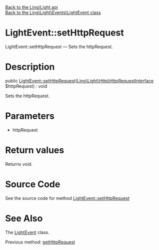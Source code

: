 [Back to the Ling/Light api](https://github.com/lingtalfi/Light/blob/master/doc/api/Ling/Light.md)<br>
[Back to the Ling\Light\Events\LightEvent class](https://github.com/lingtalfi/Light/blob/master/doc/api/Ling/Light/Events/LightEvent.md)


LightEvent::setHttpRequest
================



LightEvent::setHttpRequest — Sets the httpRequest.




Description
================


public [LightEvent::setHttpRequest](https://github.com/lingtalfi/Light/blob/master/doc/api/Ling/Light/Events/LightEvent/setHttpRequest.md)([Ling\Light\Http\HttpRequestInterface](https://github.com/lingtalfi/Light/blob/master/doc/api/Ling/Light/Http/HttpRequestInterface.md) $httpRequest) : void




Sets the httpRequest.




Parameters
================


- httpRequest

    


Return values
================

Returns void.








Source Code
===========
See the source code for method [LightEvent::setHttpRequest](https://github.com/lingtalfi/Light/blob/master/Events/LightEvent.php#L124-L127)


See Also
================

The [LightEvent](https://github.com/lingtalfi/Light/blob/master/doc/api/Ling/Light/Events/LightEvent.md) class.

Previous method: [getHttpRequest](https://github.com/lingtalfi/Light/blob/master/doc/api/Ling/Light/Events/LightEvent/getHttpRequest.md)<br>

